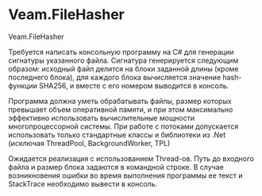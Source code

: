 # Veam.FileHasher
Veam.FileHasher

Требуется написать консольную программу на C# для генерации сигнатуры указанного файла. Сигнатура генерируется следующим образом: исходный файл делится на блоки заданной длины (кроме последнего блока), для каждого блока вычисляется значение hash-функции SHA256, и вместе с его номером выводится в консоль.

Программа должна уметь обрабатывать файлы, размер которых превышает объем оперативной памяти, и при этом максимально эффективно использовать вычислительные мощности многопроцессорной системы. При работе с потоками допускается использовать только стандартные классы и библиотеки из .Net (исключая ThreadPool, BackgroundWorker, TPL)


Ожидается реализация с использованием Thread-ов. Путь до входного файла и размер блока задаются в командной строке. В случае возникновения ошибки во время выполнения программы ее текст и StackTrace необходимо вывести в консоль.
